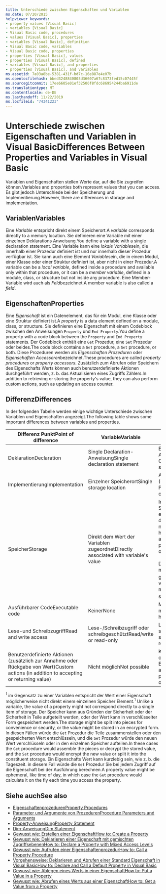 ```yaml
---
title: Unterschiede zwischen Eigenschaften und Variablen
ms.date: 07/20/2015
helpviewer_keywords:
- property values [Visual Basic]
- variables [Visual Basic]
- Visual Basic code, procedures
- values [Visual Basic], properties
- variables [Visual Basic], definition
- Visual Basic code, variables
- Visual Basic code, properties
- properties [Visual Basic], values
- properties [Visual Basic], defined
- variables [Visual Basic], and properties
- properties [Visual Basic], and variables
ms.assetid: 7a03a8be-5381-431f-bd7c-16e887e4e07b
ms.openlocfilehash: bbed3248840803d36607a67c8373fed15c07445f
ms.sourcegitcommit: 17ee6605e01ef32506f8fdc686954244ba6911de
ms.translationtype: MT
ms.contentlocale: de-DE
ms.lasthandoff: 11/22/2019
ms.locfileid: "74341223"
---
```

# <a name="differences-between-properties-and-variables-in-visual-basic"></a><span data-ttu-id="8b700-102">Unterschiede zwischen Eigenschaften und Variablen in Visual Basic</span><span class="sxs-lookup"><span data-stu-id="8b700-102">Differences Between Properties and Variables in Visual Basic</span></span>
<span data-ttu-id="8b700-103">Variablen und Eigenschaften stellen Werte dar, auf die Sie zugreifen können.</span><span class="sxs-lookup"><span data-stu-id="8b700-103">Variables and properties both represent values that you can access.</span></span> <span data-ttu-id="8b700-104">Es gibt jedoch Unterschiede bei der Speicherung und Implementierung.</span><span class="sxs-lookup"><span data-stu-id="8b700-104">However, there are differences in storage and implementation.</span></span>  
  
## <a name="variables"></a><span data-ttu-id="8b700-105">Variablen</span><span class="sxs-lookup"><span data-stu-id="8b700-105">Variables</span></span>  
 <span data-ttu-id="8b700-106">Eine *Variable* entspricht direkt einem Speicherort.</span><span class="sxs-lookup"><span data-stu-id="8b700-106">A *variable* corresponds directly to a memory location.</span></span> <span data-ttu-id="8b700-107">Sie definieren eine Variable mit einer einzelnen Deklarations Anweisung.</span><span class="sxs-lookup"><span data-stu-id="8b700-107">You define a variable with a single declaration statement.</span></span> <span data-ttu-id="8b700-108">Eine Variable kann eine *lokale Variable*sein, die innerhalb einer Prozedur definiert ist und nur innerhalb dieser Prozedur verfügbar ist. Sie kann auch eine Element *Variable*sein, die in einem Modul, einer Klasse oder einer Struktur definiert ist, aber nicht in einer Prozedur.</span><span class="sxs-lookup"><span data-stu-id="8b700-108">A variable can be a *local variable*, defined inside a procedure and available only within that procedure, or it can be a *member variable*, defined in a module, class, or structure but not inside any procedure.</span></span> <span data-ttu-id="8b700-109">Eine Member-Variable wird auch als *Feld*bezeichnet.</span><span class="sxs-lookup"><span data-stu-id="8b700-109">A member variable is also called a *field*.</span></span>  
  
## <a name="properties"></a><span data-ttu-id="8b700-110">Eigenschaften</span><span class="sxs-lookup"><span data-stu-id="8b700-110">Properties</span></span>  
 <span data-ttu-id="8b700-111">Eine *Eigenschaft* ist ein Datenelement, das für ein Modul, eine Klasse oder eine Struktur definiert ist.</span><span class="sxs-lookup"><span data-stu-id="8b700-111">A *property* is a data element defined on a module, class, or structure.</span></span> <span data-ttu-id="8b700-112">Sie definieren eine Eigenschaft mit einem Codeblock zwischen den Anweisungen `Property` und `End Property`.</span><span class="sxs-lookup"><span data-stu-id="8b700-112">You define a property with a code block between the `Property` and `End Property` statements.</span></span> <span data-ttu-id="8b700-113">Der Codeblock enthält eine `Get` Prozedur, eine `Set` Prozedur oder beides.</span><span class="sxs-lookup"><span data-stu-id="8b700-113">The code block contains a `Get` procedure, a `Set` procedure, or both.</span></span> <span data-ttu-id="8b700-114">Diese Prozeduren werden als *Eigenschaften Prozeduren* oder *Eigenschaften Accessoren*bezeichnet.</span><span class="sxs-lookup"><span data-stu-id="8b700-114">These procedures are called *property procedures* or *property accessors*.</span></span> <span data-ttu-id="8b700-115">Zusätzlich zum Abrufen oder Speichern des Eigenschafts Werts können auch benutzerdefinierte Aktionen durchgeführt werden, z. b. das Aktualisieren eines Zugriffs Zählers.</span><span class="sxs-lookup"><span data-stu-id="8b700-115">In addition to retrieving or storing the property's value, they can also perform custom actions, such as updating an access counter.</span></span>  
  
## <a name="differences"></a><span data-ttu-id="8b700-116">Differenz</span><span class="sxs-lookup"><span data-stu-id="8b700-116">Differences</span></span>  
 <span data-ttu-id="8b700-117">In der folgenden Tabelle werden einige wichtige Unterschiede zwischen Variablen und Eigenschaften angezeigt.</span><span class="sxs-lookup"><span data-stu-id="8b700-117">The following table shows some important differences between variables and properties.</span></span>  
  
|<span data-ttu-id="8b700-118">Differenz Punkt</span><span class="sxs-lookup"><span data-stu-id="8b700-118">Point of difference</span></span>|<span data-ttu-id="8b700-119">Variable</span><span class="sxs-lookup"><span data-stu-id="8b700-119">Variable</span></span>|<span data-ttu-id="8b700-120">Die Eigenschaften-</span><span class="sxs-lookup"><span data-stu-id="8b700-120">Property</span></span>|  
|-------------------------|--------------|--------------|  
|<span data-ttu-id="8b700-121">Deklaration</span><span class="sxs-lookup"><span data-stu-id="8b700-121">Declaration</span></span>|<span data-ttu-id="8b700-122">Single Declaration-Anweisung</span><span class="sxs-lookup"><span data-stu-id="8b700-122">Single declaration statement</span></span>|<span data-ttu-id="8b700-123">Eine Reihe von Anweisungen in einem Codeblock</span><span class="sxs-lookup"><span data-stu-id="8b700-123">Series of statements in a code block</span></span>|  
|<span data-ttu-id="8b700-124">Implementierung</span><span class="sxs-lookup"><span data-stu-id="8b700-124">Implementation</span></span>|<span data-ttu-id="8b700-125">Einzelner Speicherort</span><span class="sxs-lookup"><span data-stu-id="8b700-125">Single storage location</span></span>|<span data-ttu-id="8b700-126">Ausführbarer Code (Eigenschaften Prozeduren)</span><span class="sxs-lookup"><span data-stu-id="8b700-126">Executable code (property procedures)</span></span>|  
|<span data-ttu-id="8b700-127">Speicher</span><span class="sxs-lookup"><span data-stu-id="8b700-127">Storage</span></span>|<span data-ttu-id="8b700-128">Direkt dem Wert der Variablen zugeordnet</span><span class="sxs-lookup"><span data-stu-id="8b700-128">Directly associated with variable's value</span></span>|<span data-ttu-id="8b700-129">In der Regel ist interner Speicher außerhalb der enthaltenden Klasse oder des Moduls der Eigenschaft nicht verfügbar.</span><span class="sxs-lookup"><span data-stu-id="8b700-129">Typically has internal storage not available outside the property's containing class or module</span></span><br /><br /> <span data-ttu-id="8b700-130">Der Eigenschafts Wert ist möglicherweise nicht als gespeicherter Element <sup>1</sup> vorhanden.</span><span class="sxs-lookup"><span data-stu-id="8b700-130">Property's value might or might not exist as a stored element <sup>1</sup></span></span>|  
|<span data-ttu-id="8b700-131">Ausführbarer Code</span><span class="sxs-lookup"><span data-stu-id="8b700-131">Executable code</span></span>|<span data-ttu-id="8b700-132">Keiner</span><span class="sxs-lookup"><span data-stu-id="8b700-132">None</span></span>|<span data-ttu-id="8b700-133">Mindestens eine Prozedur muss vorhanden sein.</span><span class="sxs-lookup"><span data-stu-id="8b700-133">Must have at least one procedure</span></span>|  
|<span data-ttu-id="8b700-134">Lese-und Schreibzugriff</span><span class="sxs-lookup"><span data-stu-id="8b700-134">Read and write access</span></span>|<span data-ttu-id="8b700-135">Lese-/Schreibzugriff oder schreibgeschützt</span><span class="sxs-lookup"><span data-stu-id="8b700-135">Read/write or read-only</span></span>|<span data-ttu-id="8b700-136">Lese-/Schreibzugriff, schreibgeschützt oder schreibgeschützt</span><span class="sxs-lookup"><span data-stu-id="8b700-136">Read/write, read-only, or write-only</span></span>|  
|<span data-ttu-id="8b700-137">Benutzerdefinierte Aktionen (zusätzlich zur Annahme oder Rückgabe von Wert)</span><span class="sxs-lookup"><span data-stu-id="8b700-137">Custom actions (in addition to accepting or returning value)</span></span>|<span data-ttu-id="8b700-138">Nicht möglich</span><span class="sxs-lookup"><span data-stu-id="8b700-138">Not possible</span></span>|<span data-ttu-id="8b700-139">Kann als Teil der Einstellung oder dem Abrufen des Eigenschafts Werts ausgeführt werden.</span><span class="sxs-lookup"><span data-stu-id="8b700-139">Can be performed as part of setting or retrieving property value</span></span>|  
  
 <span data-ttu-id="8b700-140"><sup>1</sup> im Gegensatz zu einer Variablen entspricht der Wert einer Eigenschaft möglicherweise nicht direkt einem einzelnen Speicher Element.</span><span class="sxs-lookup"><span data-stu-id="8b700-140"><sup>1</sup> Unlike a variable, the value of a property might not correspond directly to a single item of storage.</span></span> <span data-ttu-id="8b700-141">Der Speicher kann aus Gründen der Sicherheit oder der Sicherheit in Teile aufgeteilt werden, oder der Wert kann in verschlüsselter Form gespeichert werden.</span><span class="sxs-lookup"><span data-stu-id="8b700-141">The storage might be split into pieces for convenience or security, or the value might be stored in an encrypted form.</span></span> <span data-ttu-id="8b700-142">In diesen Fällen würde die `Get` Prozedur die Teile zusammenstellen oder den gespeicherten Wert entschlüsseln, und die `Set` Prozedur würde den neuen Wert verschlüsseln oder in den einzelnen Speicher aufteilen.</span><span class="sxs-lookup"><span data-stu-id="8b700-142">In these cases the `Get` procedure would assemble the pieces or decrypt the stored value, and the `Set` procedure would encrypt the new value or split it into the constituent storage.</span></span> <span data-ttu-id="8b700-143">Ein Eigenschafts Wert kann kurzlebig sein, wie z. b. die Tageszeit. in diesem Fall würde die `Get` Prozedur Sie bei jedem Zugriff auf die Eigenschaft bei der Ausführung berechnen.</span><span class="sxs-lookup"><span data-stu-id="8b700-143">A property value might be ephemeral, like time of day, in which case the `Get` procedure would calculate it on the fly each time you access the property.</span></span>  
  
## <a name="see-also"></a><span data-ttu-id="8b700-144">Siehe auch</span><span class="sxs-lookup"><span data-stu-id="8b700-144">See also</span></span>

- [<span data-ttu-id="8b700-145">Eigenschaftenprozeduren</span><span class="sxs-lookup"><span data-stu-id="8b700-145">Property Procedures</span></span>](./property-procedures.md)
- [<span data-ttu-id="8b700-146">Parameter und Argumente von Prozeduren</span><span class="sxs-lookup"><span data-stu-id="8b700-146">Procedure Parameters and Arguments</span></span>](./procedure-parameters-and-arguments.md)
- [<span data-ttu-id="8b700-147">Property-Anweisung</span><span class="sxs-lookup"><span data-stu-id="8b700-147">Property Statement</span></span>](../../../../visual-basic/language-reference/statements/property-statement.md)
- [<span data-ttu-id="8b700-148">Dim-Anweisung</span><span class="sxs-lookup"><span data-stu-id="8b700-148">Dim Statement</span></span>](../../../../visual-basic/language-reference/statements/dim-statement.md)
- [<span data-ttu-id="8b700-149">Gewusst wie: Erstellen einer Eigenschaft</span><span class="sxs-lookup"><span data-stu-id="8b700-149">How to: Create a Property</span></span>](./how-to-create-a-property.md)
- [<span data-ttu-id="8b700-150">Gewusst wie: Deklarieren einer Eigenschaft mit gemischten Zugriffsebenen</span><span class="sxs-lookup"><span data-stu-id="8b700-150">How to: Declare a Property with Mixed Access Levels</span></span>](./how-to-declare-a-property-with-mixed-access-levels.md)
- [<span data-ttu-id="8b700-151">Gewusst wie: Aufrufen einer Eigenschaftenprozedur</span><span class="sxs-lookup"><span data-stu-id="8b700-151">How to: Call a Property Procedure</span></span>](./how-to-call-a-property-procedure.md)
- [<span data-ttu-id="8b700-152">Vorgehensweise: Deklarieren und Abrufen einer Standard Eigenschaft in Visual Basic</span><span class="sxs-lookup"><span data-stu-id="8b700-152">How to: Declare and Call a Default Property in Visual Basic</span></span>](./how-to-declare-and-call-a-default-property.md)
- [<span data-ttu-id="8b700-153">Gewusst wie: Ablegen eines Werts in einer Eigenschaft</span><span class="sxs-lookup"><span data-stu-id="8b700-153">How to: Put a Value in a Property</span></span>](./how-to-put-a-value-in-a-property.md)
- [<span data-ttu-id="8b700-154">Gewusst wie: Abrufen eines Werts aus einer Eigenschaft</span><span class="sxs-lookup"><span data-stu-id="8b700-154">How to: Get a Value from a Property</span></span>](./how-to-get-a-value-from-a-property.md)
